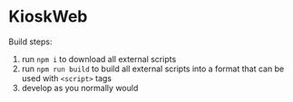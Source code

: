# KioskWeb

Build steps:
1. run `npm i` to download all external scripts
1. run `npm run build` to build all external scripts into a format that can be used with `<script>` tags
1. develop as you normally would
